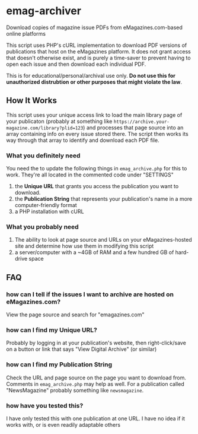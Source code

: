 # emag-archiver
Download copies of magazine issue PDFs from eMagazines.com-based online platforms

This script uses PHP's cURL implementation to download PDF versions of publications that host on the eMagazines platform. It does not grant access that doesn't otherwise exist, and is purely a time-saver to prevent having to open each issue and then download each individual PDF. 

This is for educational/personal/archival use only. **Do not use this for unauthorized distrubtion or other purposes that might violate the law**.

## How It Works
This script uses your unique access link to load the main library page of your publicaton (probably at something like `https://archive.your-magazine.com/library?plid=123`) and processes that page source into an array containing info on every issue stored there. The script then works its way through that array to identify and download each PDF file.

### What you definitely need
You need the to update the following things in `emag_archive.php` for this to work. They're all located in the commented code under "SETTINGS"
  1. the **Unique URL** that grants you access the publication you want to download.
  2. the **Publication String** that represents your publication's name in a more computer-friendly format 
  3. a PHP installation with cURL
  
### What you probably need
  1. The ability to look at page source and URLs on your eMagazines-hosted site and determine how use them in modifying this script
  2. a server/computer with a ~4GB of RAM and a few hundred GB of hard-drive space

## FAQ
### how can I tell if the issues I want to archive are hosted on eMagazines.com?
View the page source and search for "emagazines.com" 

### how can I find my Unique URL?
Probably by logging in at your publication's website, then right-click/save on a button or link that says "View Digital Archive" (or similar)

### how can I find my Publication String
Check the URL and page source on the page you want to download from. Comments in `emag_archive.php` may help as well.  For a publication called "NewsMagazine" probably something like `newsmagazine`.

### how have you tested this?
I have only tested this with one publication at one URL. I have no idea if it works with, or is even readily adaptable others
